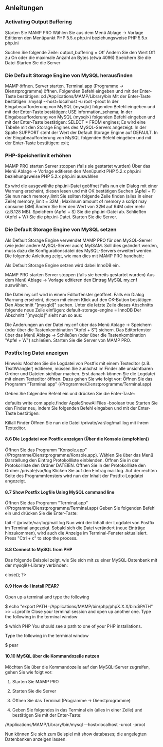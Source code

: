 ## Anleitungen

### Activating Output Buffering

Starten Sie MAMP PRO
Wählen Sie aus dem Menü Ablage -> Vorlage Editieren den Menüpunkt PHP 5.5.x php.ini beziehungsweise PHP 5.5.x php.ini
 
Suchen Sie folgende Zeile: output_buffering = Off
Ändern Sie den Wert Off zu On oder die maximale Anzahl an Bytes (etwa 4096)
Speichern Sie die Datei
Starten Sie die Server

### Die Default Storage Engine von MySQL herausfinden

MAMP öffnen.
Server starten.
Terminal.app (Programme -> Dienstprogramme) öffnen.
Folgenden Befehl eingeben und mit der Enter-Taste bestätigen:
cd /Applications/MAMP/Library/bin
Mit der Enter-Taste bestätigen
./mysql --host=localhost -u root -proot
In der Eingabeaufforderung von MySQL (mysql>) folgenden Befehl eingeben und mit der Enter-Taste bestätigen:
USE information_schema;
In der Eingabeaufforderung von MySQL (mysql>) folgenden Befehl eingeben und mit der Enter-Taste bestätigen:
SELECT * FROM engines;
Es wird eine Tabelle mit den Storage Engines des MySQL-Servers angezeigt. In der Spalte SUPPORT steht der Wert der Default Storage Engine auf DEFAULT. 
In der Eingabeaufforderung von MySQL folgenden Befehl eingeben und mit der Enter-Taste bestätigen:
exit;

### PHP-Speicherlimit erhöhen

MAMP PRO starten
Server stoppen (falls sie gestartet wurden)
Über das Menü Ablage -> Vorlage editieren den Menüpunkt PHP 5.2.x php.ini beziehungsweise PHP 5.2.x php.ini auswählen

Es wird die ausgewählte php.ini-Datei geöffnet
Falls nun ein Dialog mit einer Warnung erscheint, diesen lesen und mit OK bestätigen
Suchen (Apfel + F) Sie nun nach memory_limit
Sie sollten folgende Zeile finden (alles in einer Zeile) 
memory_limit = 32M ; Maximum amount of memory a script may consume (8M)
Ändern Sie hier den Wert von 32M auf 64M oder mehr (z.B.128 MB).
Speichern (Apfel + S) Sie die php.ini-Datei ab.
Schließen (Apfel + W) Sie die php.ini-Datei.
Starten Sie die Server.

### Die Default Storage Engine von MySQL setzen

Als Default Storage Engine verwendet MAMP PRO für den MySQL-Server (wie jeder andere MySQL-Server auch) MyISAM.
Soll dies geändert werden, muss dazu die Konfigurationsdatei des MySQL-Servers erweitert werden. Die folgende Anleitung zeigt, wie man dies mit MAMP PRO handhabt:

Als Default Storage Engine setzen wird dabei InnoDB ein.

MAMP PRO starten
Server stoppen (falls sie bereits gestartet wurden)
Aus dem Menü Ablage -> Vorlage editieren den Eintrag MySQL my.cnf auswählen. 

Die Datei my.cnf wird in einem Editorfenster geöffnet.
Falls ein Dialog Warnung erscheint, diesen mit einem Klick auf den OK-Button bestätigen.
Den Abschnitt "[mysqld]" suchen.
Unter die letzte Zeile dieses Abschnitts folgende neue Zeile einfügen:
default-storage-engine = InnoDB
Der Abschnitt "[mysqld]" sieht nun so aus:


Die Änderungen an der Datei my.cnf über das Menü Ablage -> Speichern (oder über die Tastenkombination "Apfel + S") sichern.
Das Editorfenster über das Menü Ablage -> Schließen (oder über die Tastenkombination "Apfel + W") schließen.
Starten Sie die Server von MAMP PRO.

### Postfix log Datei anzeigen

Hinweis: Möchten Sie die Logdatei von Postfix mit einem Texteditor (z.B. TextWrangler) editieren, müssen Sie zunächst im Finder alle unsichtbaren Ordner und Dateien sichtbar machen. Erst danach können Sie die Logdatei mit einem Texteditor öffnen. Dazu gehen Sie wie folgt vor:
Öffnen Sie das Programm “Terminal.app" (/Programme/Dienstprogramme/Terminal.app)

Geben Sie folgenden Befehl ein und drücken Sie die Enter-Taste:


defaults write com.apple.finder AppleShowAllFiles -boolean true
Starten Sie den Finder neu, indem Sie folgenden Befehl eingaben und mit der Enter-Taste bestätigen:


Killall Finder
Öffnen Sie nun die Datei /private/var/log/mail.log mit ihrem Texteditor.



 

#### 8.6 Die Logdatei von Postfix anzeigen (Über die Konsole (empfohlen))

Öffnen Sie das Programm "Konsole.app" (/Programme/Dienstprogramme/Konsole.app).
Wählen Sie über das Menü Darstellung den Eintrag Protokollliste einblenden.
Öffnen Sie in der Protokollliste den Ordner DATEIEN.
Öffnen Sie in der Protokollliste den Ordner /private/var/log
Klicken Sie auf den Eintrag mail.log.
Auf der rechten Seite des Programmfensters wird nun der Inhalt der Postfix-Logdatei angezeigt.

#### 8.7 Show Postfix Logfile Using MySQL command line

Öffnen Sie das Programm “Terminal.app" (/Programme/Dienstprogramme/Terminal.app)
Geben Sie folgenden Befehl ein und drücken Sie die Enter-Taste:

tail -f /private/var/log/mail.log
Nun wird der Inhalt der Logdatei von Postfix im Terminal angezeigt. Sobald sich die Datei verändert (neue Einträge hinzukommen), wird auch die Anzeige im Terminal-Fenster aktualisiert.
Press "Ctrl + c" to stop the process.

#### 8.8 Connect to MySQL from PHP

Das folgende Beispiel zeigt, wie Sie sich mit zu einer MySQL-Datenbank mit der mysqli()-Library verbinden:

<?php
 DEFINE('DB_USERNAME', 'root');
 DEFINE('DB_PASSWORD', 'root');
 DEFINE('DB_HOST', 'localhost');
 DEFINE('DB_DATABASE', 'performance_schema');

 $mysqli = new mysqli(DB_HOST, DB_USERNAME, DB_PASSWORD, DB_DATABASE);

 if (mysqli_connect_error()) {
  die('Connect Error ('.mysqli_connect_errno().') '.mysqli_connect_error());
 }

 echo 'Connected successfully.';

 $mysqli->close();
?>
 

#### 8.9 How do I install PEAR?

Open up a terminal and type the following 

$ echo "export PATH=/Applications/MAMP/bin/php/phpX.X.X/bin:$PATH" >> ~/.profile
Close your terminal session and open up another one. Type the following in the terminal window

$ which PHP
You should see a path to one of your PHP installations.

Type the following in the terminal window

$ pear
#### 10.10 MySQL über die Kommandozeile nutzen

Möchten Sie über die Kommandozeile auf den MySQL-Server zugreifen, gehen Sie wie folgt vor:

 

1. Starten Sie MAMP PRO

2. Starten Sie die Server

3. Öffnen Sie das Terminal (Programme -> Dienstprogramme)

4. Geben Sie folgendes in das Terminal ein (alles in einer Zeile) und bestätigen Sie mit der Enter-Taste:

/Applications/MAMP/Library/bin/mysql --host=localhost -uroot -proot

 

Nun können Sie sich zum Beispiel mit show databases; die angelegten Datenbanken anzeigen lassen.

 

